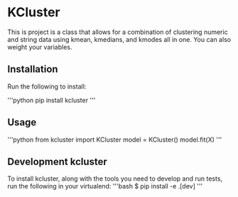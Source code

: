 # KCluster

This is project is a class that allows for a combination of clustering numeric and string data using kmean, kmedians, and kmodes all in one. You can also weight your variables.

## Installation

Run the following to install: 

'''python
pip install kcluster
'''

## Usage

'''python
from kcluster import KCluster
model = KCluster()
model.fit(X)
'''

## Development kcluster

To install kcluster, along with the tools you need to develop and run tests, run the following in your virtualend:
'''bash
$ pip install -e .[dev]
'''
